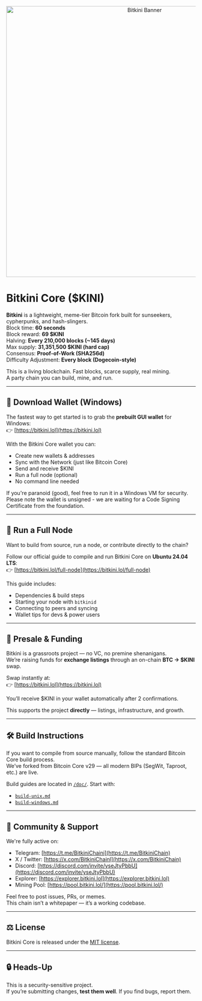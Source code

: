 <p align="center">
  <img src="https://bitkini.lol/assets/images/bitkini-banner.jpg" alt="Bitkini Banner" width="720"/>
</p>

# Bitkini Core ($KINI)

**Bitkini** is a lightweight, meme-tier Bitcoin fork built for sunseekers, cypherpunks, and hash-slingers.  
Block time: **60 seconds**  
Block reward: **69 $KINI**  
Halving: **Every 210,000 blocks (~145 days)**  
Max supply: **31,351,500 $KINI (hard cap)**  
Consensus: **Proof-of-Work (SHA256d)**  
Difficulty Adjustment: **Every block (Dogecoin-style)**  

This is a living blockchain. Fast blocks, scarce supply, real mining.  
A party chain you can build, mine, and run.

---

## 🔸 Download Wallet (Windows)

The fastest way to get started is to grab the **prebuilt GUI wallet** for Windows:  
👉 [https://bitkini.lol](https://bitkini.lol)

With the Bitkini Core wallet you can:
- Create new wallets & addresses
- Sync with the Network (just like Bitcoin Core)
- Send and receive $KINI
- Run a full node (optional)
- No command line needed

If you're paranoid (good), feel free to run it in a Windows VM for security.
Please note the wallet is unsigned - we are waiting for a Code Signing Certificate from the foundation.

---

## 🧱 Run a Full Node

Want to build from source, run a node, or contribute directly to the chain?

Follow our official guide to compile and run Bitkini Core on **Ubuntu 24.04 LTS**:  
👉 [https://bitkini.lol/full-node](https://bitkini.lol/full-node)

This guide includes:
- Dependencies & build steps  
- Starting your node with `bitkinid`  
- Connecting to peers and syncing  
- Wallet tips for devs & power users  

---

## 🔄 Presale & Funding

Bitkini is a grassroots project — no VC, no premine shenanigans.  
We’re raising funds for **exchange listings** through an on-chain **BTC → $KINI** swap.

Swap instantly at:  
👉 [https://bitkini.lol](https://bitkini.lol)

You’ll receive $KINI in your wallet automatically after 2 confirmations.

This supports the project **directly** — listings, infrastructure, and growth.

---

## 🛠️ Build Instructions

If you want to compile from source manually, follow the standard Bitcoin Core build process.  
We’ve forked from Bitcoin Core v29 — all modern BIPs (SegWit, Taproot, etc.) are live.

Build guides are located in [`/doc/`](doc/). Start with:
- [`build-unix.md`](doc/build-unix.md)
- [`build-windows.md`](doc/build-windows.md)

---

## 💬 Community & Support

We're fully active on:
- Telegram: [https://t.me/BitkiniChaini](https://t.me/BitkiniChain)
- X / Twitter: [https://x.com/BitkiniChainl](https://x.com/BitkiniChain)
- Discord: [https://discord.com/invite/yseJtyPbbU](https://discord.com/invite/yseJtyPbbU)
- Explorer: [https://explorer.bitkini.lol](https://explorer.bitkini.lol)
- Mining Pool: [https://pool.bitkini.lol/](https://pool.bitkini.lol/)

Feel free to post issues, PRs, or memes.  
This chain isn’t a whitepaper — it’s a working codebase.

---

## ⚖️ License

Bitkini Core is released under the [MIT license](COPYING).

---

## 🔒 Heads-Up

This is a security-sensitive project.  
If you’re submitting changes, **test them well**. If you find bugs, report them.  